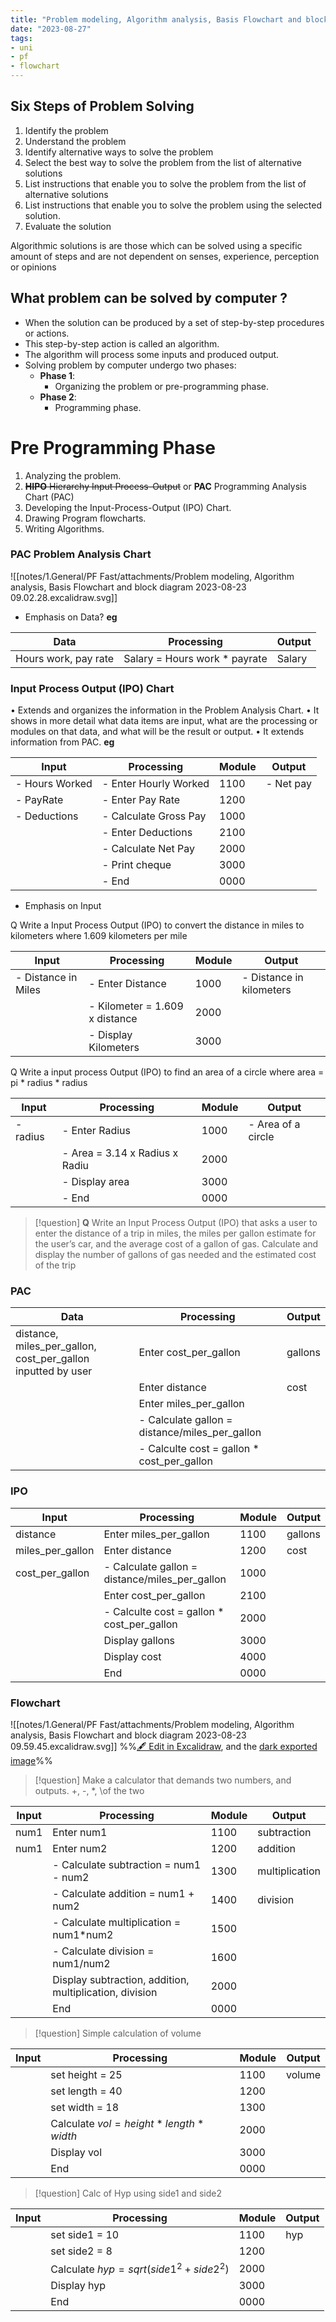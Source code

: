 ```yaml
---
title: "Problem modeling, Algorithm analysis, Basis Flowchart and block diagram"
date: "2023-08-27"
tags:
- uni
- pf
- flowchart
---
```

## Six Steps of Problem Solving

1) Identify the problem 
2) Understand the problem
3) Identify alternative ways to solve the problem
4) Select the best way to solve the problem from the list of alternative solutions
5) List instructions that enable you to solve the problem from the list of alternative solutions
6) List instructions that enable you to solve the problem using the selected solution.
7) Evaluate the solution

Algorithmic solutions is are those which can be solved using a specific amount of steps and are not dependent on senses, experience, perception or opinions

## What problem can be solved by computer ?
 - When the solution can be produced by a set of step-by-step procedures or actions.
 - This step-by-step action is called an algorithm.
 - The algorithm will process some inputs and produced output.
 - Solving problem by computer undergo two phases:
	 - **Phase 1**:
		 - Organizing the problem or pre-programming phase.
	 - **Phase 2**:
		 - Programming phase.

# Pre Programming Phase
1) Analyzing the problem.
2) ~~**HIPO** Hierarchy Input Process-Output~~ or **PAC** Programming Analysis Chart (PAC)
3) Developing the Input-Process-Output (IPO) Chart.
4) Drawing Program flowcharts.
5) Writing Algorithms.

### PAC Problem Analysis Chart

![[notes/1.General/PF Fast/attachments/Problem modeling, Algorithm analysis, Basis Flowchart and block diagram 2023-08-23 09.02.28.excalidraw.svg]]

- Emphasis on Data?
**eg**

| Data                 | Processing                    | Output |
| -------------------- | ----------------------------- | ------ |
| Hours work, pay rate | Salary = Hours work * payrate | Salary | 


### **Input Process Output (IPO) Chart**
• Extends and organizes the information in the Problem
Analysis Chart.
• It shows in more detail what data items are input, what are the
processing or modules on that data, and what will be the result
or output.
• It extends information from PAC.
**eg**

| Input          | Processing            | Module | Output    |
| -------------- | --------------------- | ------ | --------- |
| - Hours Worked | - Enter Hourly Worked | 1100   | - Net pay |
| - PayRate      | - Enter Pay Rate      | 1200   |           |
| - Deductions   | - Calculate Gross Pay | 1000   |           |
|                | - Enter Deductions    | 2100   |           |
|                | - Calculate Net Pay   | 2000   |           |
|                | - Print cheque        | 3000   |           |
|                | - End                 | 0000       |           |

- Emphasis on Input

Q Write a Input Process Output (IPO) to convert the distance in
miles to kilometers where 1.609 kilometers per mile

| Input               | Processing                     | Module | Output                   |
| ------------------- | ------------------------------ | ------ | ------------------------ |
| - Distance in Miles | - Enter Distance               | 1000   | - Distance in kilometers |
|                     | - Kilometer = 1.609 x distance | 2000   |                          |
|                     | - Display Kilometers           | 3000   |                          | 

Q Write a input process Output (IPO) to find an area of a circle where area = pi * radius * radius

| Input    | Processing                     | Module | Output             |
| -------- | ------------------------------ | ------ | ------------------ |
| - radius | - Enter Radius                 | 1000   | - Area of a circle |
|          | - Area = 3.14 x Radius x Radiu | 2000   |                    |
|          | - Display area                 | 3000   |                    |
|          | - End                          | 0000   |                    | 

>[!question] 
**Q** Write an Input Process Output (IPO) that asks a user to
enter the distance of a trip in miles, the miles per gallon
estimate for the user’s car, and the average cost of a gallon
of gas. Calculate and display the number of gallons of gas
needed and the estimated cost of the trip
### PAC

| Data                                        | Processing                                     | Output  |
| ------------------------------------------- | ---------------------------------------------- | ------- |
| distance, miles_per_gallon, cost_per_gallon inputted by user| Enter cost_per_gallon                          | gallons |
|                                             | Enter distance                                 | cost            |
|                                             | Enter miles_per_gallon                         |         |
|                                             | - Calculate gallon = distance/miles_per_gallon |         |
|                                             | - Calculte cost = gallon * cost_per_gallon     | |
### IPO


| Input            | Processing                                     | Module | Output  |
| ---------------- | ---------------------------------------------- | ------ | ------- |
| distance         | Enter miles_per_gallon                         | 1100   | gallons |
| miles_per_gallon | Enter distance                                 | 1200   | cost    |
| cost_per_gallon  | - Calculate gallon = distance/miles_per_gallon | 1000   |         |
|                  | Enter cost_per_gallon                          | 2100   |         |
|                  | - Calculte cost = gallon * cost_per_gallon     | 2000   |         |
|                  | Display gallons                                | 3000   |         |
|                  | Display cost                                   | 4000   |         |
|                  | End                                            | 0000   |         | 

### Flowchart

![[notes/1.General/PF Fast/attachments/Problem modeling, Algorithm analysis, Basis Flowchart and block diagram 2023-08-23 09.59.45.excalidraw.svg]]
%%[🖋 Edit in Excalidraw](PF/attachments/Problem%20modeling,%20Algorithm%20analysis,%20Basis%20Flowchart%20and%20block%20diagram%202023-08-23%2009.59.45.excalidraw.md), and the [dark exported image](PF/attachments/Problem%20modeling,%20Algorithm%20analysis,%20Basis%20Flowchart%20and%20block%20diagram%202023-08-23%2009.59.45.excalidraw.dark.svg)%%


>[!question] 
> Make a calculator that demands two numbers, and outputs. +, -, \*,  \of the two

| Input | Processing                                              | Module | Output         |
| ----- | ------------------------------------------------------- | ------ | -------------- |
| num1  | Enter num1                                              | 1100   | subtraction    |
| num1  | Enter num2                                              | 1200   | addition       |
|       | - Calculate subtraction = num1 - num2                   | 1300   | multiplication |
|       | - Calculate addition = num1 + num2                      | 1400   | division       |
|       | - Calculate multiplication = num1\*num2                 | 1500   |                |
|       | - Calculate division = num1/num2                        | 1600   |                |
|       | Display subtraction, addition, multiplication, division | 2000   |                |
|       | End                                                     | 0000   |                |

>[!question]
>Simple calculation of volume

| Input | Processing                            | Module | Output |
| ----- | ------------------------------------- | ------ | ------ |
|       | set height = 25                       | 1100   | volume |
|       | set length = 40                       | 1200   |        |
|       | set width = 18                         | 1300   |        |
|       | Calculate $vol = height*length*width$ | 2000   |        |
|       | Display vol                           | 3000   |        | 
|       | End                                   | 0000   |        |


>[!question]
>Calc of Hyp using side1 and side2

| Input | Processing                                | Module | Output |
| ----- | ----------------------------------------- | ------ | ------ |
|       | set side1 = 10                            | 1100   | hyp    |
|       | set side2 = 8                             | 1200   |        |
|       | Calculate $hyp = sqrt(side1^2 + side2^2)$ | 2000   |        |
|       | Display hyp                               | 3000   |        | 
|       | End                                       | 0000   |        |

